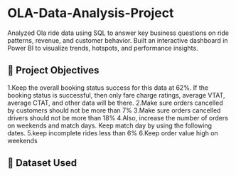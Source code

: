 # OLA-Data-Analysis-Project
Analyzed Ola ride data using SQL to answer key business questions on ride patterns, revenue, and customer behavior. Built an interactive dashboard in Power BI to visualize trends, hotspots, and performance insights.
## 🎯 Project Objectives
1.Keep the overall booking status success for this data at 62%. If the booking status is successful, then only
fare charge ratings, average VTAT, average CTAT, and other data will be there.
2.Make sure orders cancelled by customers should not be more than 7%
3.Make sure orders cancelled drivers should not be more than 18%
4.Also, increase the number of orders on weekends and match days. Keep match day by using the
following dates.
5.keep incomplete rides less than 6%
6.Keep order value high on weekends


## 📂 Dataset Used
